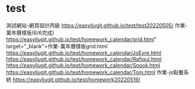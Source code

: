 # test
測試網站-網頁設計丙級
https://easyliugit.github.io/test/test20220505/
作業-萬年曆樣板(6/6完成)
https://easyliugit.github.io/test/homework_calendar/grid.html" target="_blank">作業-萬年曆樣板grid.html
https://easyliugit.github.io/test/homework_calendar/JoEyre.html
https://easyliugit.github.io/test/homework_calendar/Rafiqul.html
https://easyliugit.github.io/test/homework_calendar/Snook.html
https://easyliugit.github.io/test/homework_calendar/Tom.html
作業-js點餐系統
https://easyliugit.github.io/test/homework20220519/